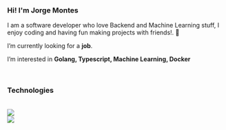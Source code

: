 <!-- ### Hi there 👋-->
<h3>Hi! I'm Jorge Montes</h3>

<div align="left">
 
 I am a software developer who love Backend and Machine Learning stuff, I enjoy coding and having fun making projects with friends!. 🤖
 

 I’m currently looking for a **job**.
 
 I’m interested in **Golang, Typescript, Machine Learning, Docker**

 </div>
 

<br/>
 
<h3>Technologies</h3>
<br/>
<div align=left>

<!-- <img width=325 align="right" src="https://github-readme-stats.vercel.app/api/top-langs/?--username=jorgemontess&hide=HTML&langs_count=8&layout=compact&theme=react&border_radius=10&size_weight=0.5&count_weight=0.5&exclude_repo=github-readme-stats" alt="top langs" /> 
-->

<img src="https://skillicons.dev/icons?i=go,github,git,java,typescript" />
<br />
<img src="https://skillicons.dev/icons?i=nodejs,python,kubernetes,docker,mysql,terraform" /><br>
 

 
</div>

<br/>




<br/>


<!--


- 🔭 I’m currently working on ...
- 🌱 I’m currently learning ...
- 👯 I’m looking to collaborate on ...
- 🤔 I’m looking for help with ...
- 💬 Ask me about ...
- 📫 How to reach me: ...
- 😄 Pronouns: ...
- ⚡ Fun fact: ...
-->
